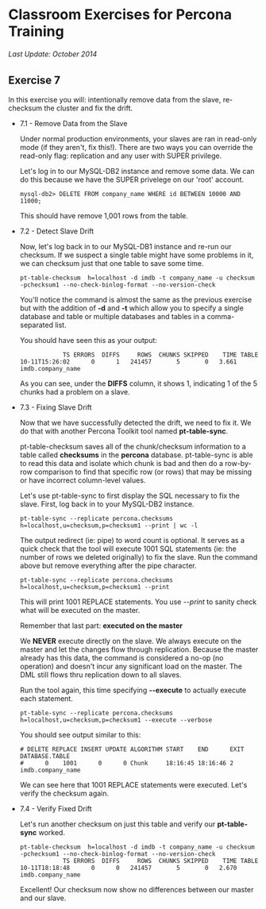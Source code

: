 # Classroom Exercises for Percona Training
###### Last Update: October 2014

## Exercise 7

In this exercise you will: intentionally remove data from the slave, re-checksum the cluster and fix the drift.

* 7.1 - Remove Data from the Slave

  Under normal production environments, your slaves are ran in read-only mode (if they aren't, fix this!).
  There are two ways you can override the read-only flag: replication and any user with SUPER privilege.
  
  Let's log in to our MySQL-DB2 instance and remove some data. We can do this because we have the SUPER 
  privelege on our 'root' account.

  `mysql-db2> DELETE FROM company_name WHERE id BETWEEN 10000 AND 11000;`

  This should have remove 1,001 rows from the table.

* 7.2 - Detect Slave Drift

  Now, let's log back in to our MySQL-DB1 instance and re-run our checksum. If we suspect a single table 
  might have some problems in it, we can checksum just that one table to save some time.
  
  `pt-table-checksum  h=localhost -d imdb -t company_name -u checksum -pchecksum1 --no-check-binlog-format --no-version-check`
  
  You'll notice the command is almost the same as the previous exercise but with the addition 
  of **-d** and **-t** which allow you to specify a single database and table or multiple databases 
  and tables in a comma-separated list.
  
  You should have seen this as your output:
  
  ```
              TS ERRORS  DIFFS     ROWS  CHUNKS SKIPPED    TIME TABLE
  10-11T15:26:02      0      1   241457       5       0   3.661 imdb.company_name
  ```
  
  As you can see, under the __DIFFS__ column, it shows 1, indicating 1 of the 5 chunks had a problem on a slave.

* 7.3 - Fixing Slave Drift
  
  Now that we have successfully detected the drift, we need to fix it. We do that with 
  another Percona Toolkit tool named __pt-table-sync__.
  
  pt-table-checksum saves all of the chunk/checksum information to a table called 
  __checksums__ in the __percona__ database. pt-table-sync is able to read this data 
  and isolate which chunk is bad and then do a row-by-row comparison to find that 
  specific row (or rows) that may be missing or have incorrect column-level values.
  
  Let's use pt-table-sync to first display the SQL necessary to fix the slave. 
  First, log back in to your MySQL-DB2 instance.
  
  `pt-table-sync --replicate percona.checksums h=localhost,u=checksum,p=checksum1 --print | wc -l`
  
  The output redirect (ie: pipe) to *w*ord *c*ount is optional. It serves as a quick 
  check that the tool will execute 1001 SQL statements (ie: the number of rows we deleted originally) to fix the slave. Run the command above but remove everything after the pipe character.
  
  `pt-table-sync --replicate percona.checksums h=localhost,u=checksum,p=checksum1 --print`
  
  This will print 1001 REPLACE statements. You use _--print_ to sanity check what will 
  be executed on the master. 
  
  Remember that last part: __executed on the master__
  
  We __NEVER__ execute directly on the slave. We always execute on the master and let 
  the changes flow through replication. Because the master already has this data, the 
  command is considered a no-op (no operation) and doesn't incur any significant load 
  on the master. The DML still flows thru replication down to all slaves.
  
  Run the tool again, this time specifying __--execute__ to actually execute each statement.
  
  `pt-table-sync --replicate percona.checksums h=localhost,u=checksum,p=checksum1 --execute --verbose`
  
  You should see output similar to this:
  
  ```
  # DELETE REPLACE INSERT UPDATE ALGORITHM START    END      EXIT DATABASE.TABLE
  #      0    1001      0      0 Chunk     18:16:45 18:16:46 2    imdb.company_name
  ```
  
  We can see here that 1001 REPLACE statements were executed. Let's verify the checksum again.
  
* 7.4 - Verify Fixed Drift
  
  Let's run another checksum on just this table and verify our __pt-table-sync__ worked.
  
  ```
  pt-table-checksum  h=localhost -d imdb -t company_name -u checksum -pchecksum1 --no-check-binlog-format --no-version-check
              TS ERRORS  DIFFS     ROWS  CHUNKS SKIPPED    TIME TABLE
  10-11T18:18:48      0      0   241457       5       0   2.670 imdb.company_name
  ```
  
  Excellent! Our checksum now show no differences between our master and our slave.
  